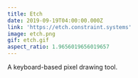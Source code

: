 ```yaml
---
title: Etch
date: 2019-09-19T04:00:00.000Z
link: 'https://etch.constraint.systems'
image: etch.png
gif: etch.gif
aspect_ratio: 1.9656019656019657
---
```


A keyboard-based pixel drawing tool.
